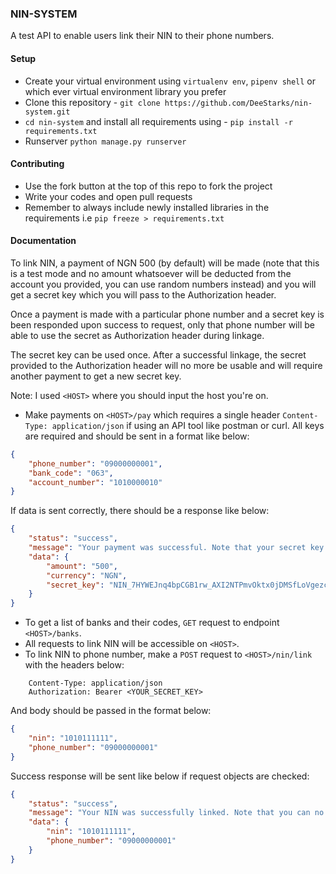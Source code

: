 ### NIN-SYSTEM

A test API to enable users link their NIN to their phone numbers.

#### Setup

- Create your virtual environment using `virtualenv env`, `pipenv shell` or which ever virtual environment library you prefer 
- Clone this repository - `git clone https://github.com/DeeStarks/nin-system.git`
- `cd nin-system` and install all requirements using - `pip install -r requirements.txt`
- Runserver `python manage.py runserver`

#### Contributing

- Use the fork button at the top of this repo to fork the project
- Write your codes and open pull requests
- Remember to always include newly installed libraries in the requirements i.e `pip freeze > requirements.txt`

#### Documentation

To link NIN, a payment of NGN 500 (by default) will be made (note that this is a test mode and no amount whatsoever will be deducted from the account you provided, you can use random numbers instead) and you will get a secret key which you will pass to the Authorization header.

Once a payment is made with a particular phone number and a secret key is been responded upon success to request, only that phone number will be able to use the secret as Authorization header during linkage.

The secret key can be used once. After a successful linkage, the secret provided to the Authorization header will no more be usable and will require another payment to get a new secret key.

Note: I used `<HOST>` where you should input the host you're on.

- Make payments on `<HOST>/pay` which requires a single header `Content-Type: application/json` if using an API tool like postman or curl. All keys are required and should be sent in a format like below:
```json
{
    "phone_number": "09000000001",
    "bank_code": "063",
    "account_number": "1010000010"
}
```

If data is sent correctly, there should be a response like below:
```json
{
    "status": "success",
    "message": "Your payment was successful. Note that your secret key can only be used once to link NIN with the phone number you provided, and can't be retrived once this response is closed.",
    "data": {
        "amount": "500",
        "currency": "NGN",
        "secret_key": "NIN_7HYWEJnq4bpCGB1rw_AXI2NTPmvOktx0jDMSfLoVgezcyZhKs6"
    }
}
```

- To get a list of banks and their codes, `GET` request to endpoint `<HOST>/banks`. 
- All requests to link NIN will be accessible on `<HOST>`.
- To link NIN to phone number, make a `POST` request to `<HOST>/nin/link` with the headers below:

```
    Content-Type: application/json
    Authorization: Bearer <YOUR_SECRET_KEY>
```
And body should be passed in the format below:
```json
{
    "nin": "1010111111",
    "phone_number": "09000000001"
}
```
Success response will be sent like below if request objects are checked:
```json
{
    "status": "success",
    "message": "Your NIN was successfully linked. Note that you can no more use the provided Authorization header",
    "data": {
        "nin": "1010111111",
        "phone_number": "09000000001"
    }
}
```